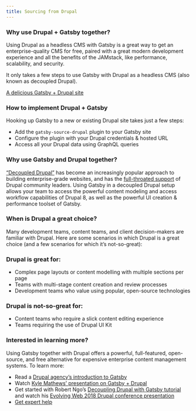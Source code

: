 ```yaml
---
title: Sourcing from Drupal
---
```



### Why use Drupal + Gatsby together?

Using Drupal as a headless CMS with Gatsby is a great way to get an enterprise-quality CMS for free, paired with a great modern development experience and all the benefits of the JAMstack, like performance, scalability, and security.

It only takes a few steps to use Gatsby with Drupal as a headless CMS (also known as decoupled Drupal).

<a href="https://using-drupal.gatsbyjs.org/">A delicious Gatsby + Drupal site</a>

### How to implement Drupal + Gatsby

Hooking up Gatsby to a new or existing Drupal site takes just a few steps:

- Add the `gatsby-source-drupal` plugin to your Gatsby site
- Configure the plugin with your Drupal credentials & hosted URL
- Access all your Drupal data using GraphQL queries

### Why use Gatsby and Drupal together?

<a href="https://www.acquia.com/drupal/decoupled-drupal">“Decoupled Drupal”</a> has become an increasingly popular approach to building enterprise-grade websites, and has the <a href="https://dri.es/how-to-decouple-drupal-in-2018">full-throated support</a> of Drupal community leaders. Using Gatsby in a decoupled Drupal setup allows your team to access the powerful content modeling and access workflow capabilities of Drupal 8, as well as the powerful UI creation & performance toolset of Gatsby.

### When is Drupal a great choice?

Many development teams, content teams, and client decision-makers are familiar with Drupal. Here are some scenarios in which Drupal is a great choice (and a few scenarios for which it’s not-so-great):

### Drupal is great for:

- Complex page layouts or content modelling with multiple sections per page
- Teams with multi-stage content creation and review processes
- Development teams who value using popular, open-source technologies

### Drupal is not-so-great for:

- Content teams who require a slick content editing experience
- Teams requiring the use of Drupal UI Kit

### Interested in learning more?

Using Gatsby together with Drupal offers a powerful, full-featured, open-source, and free alternative for expensive enterprise content management systems. To learn more:

- Read a <a href="https://www.mediacurrent.com/what-is-gatsby.js/">Drupal agency’s introduction to Gatsby</a>
- Watch <a href="https://2017.badcamp.net/session/coding-development/beginner/headless-drupal-building-blazing-fast-websites-reactgatsbyjs">Kyle Mathews’ presentation on Gatsby + Drupal</a>
- Get started with Robert Ngo’s <a href=""><a href="https://evolvingweb.ca/blog/decoupling-drupal-gatsby">Decoupling Drupal with Gatsby tutorial</a> and watch his <a href="https://www.youtube.com/watch?v=s5kUJRGDz6I">Evolving Web 2018 Drupal conference presentation</a>
- <a href="https://www.gatsbyjs.com/support/#contact-us">Get expert help</a>

